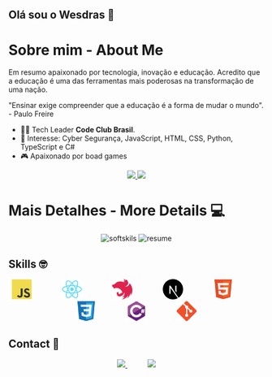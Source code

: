 ## Olá sou o Wesdras 👋

# Sobre mim - About Me

Em resumo apaixonado por tecnologia, inovação e educação. Acredito que a educação é uma das ferramentas mais poderosas na transformação de uma nação.

"Ensinar exige compreender que a educação é a forma de mudar o mundo". - Paulo Freire

- 👨‍💻 Tech Leader **Code Club Brasil**.
- 🎯 Interesse: Cyber Segurança, JavaScript, HTML, CSS, Python, TypeScript e C# 
- 🎮 Apaixonado por boad games 

<div align="center">

<a href="https://www.instagram.com/wesdras.alves/"><img src="https://img.shields.io/twitter/url?label=instagram&logo=instagram&style=for-the-badge&url=https%3A%2F%2Fwww.instagram.com%2Fwesdras.alves%2F">
<a href="https://www.linkedin.com/in/wesdrasalves/"><img src="https://img.shields.io/twitter/url?label=LinkendIn&logo=LinkendIn&style=for-the-badge&url=https%3A%2F%2Fwww.linkedin.com%2Fin%2Fwesdrasalves%2F"></a>

</div>

# Mais Detalhes - More Details 💻
<div align="center">

![softskils](https://github-readme-stats.vercel.app/api/top-langs/?username=wesdrasalves&layout=compact&theme=radical&langs_count=20)
![resume](https://github-readme-stats.vercel.app/api?disable_animations=false&username=wesdrasalves&show_icons=true&theme=radical)

</div>


<!--
**Conquistas - Trophies** \
![trophies](https://github-profile-trophy.vercel.app/?custom_title=&username=wesdrasalves&column=7&theme=gruvbox)
-->

## Skills :nerd_face:
<p align="center">
    <img height="40" src="https://raw.githubusercontent.com/devicons/devicon/master/icons/javascript/javascript-original.svg" alt="javascript">
    &nbsp;&nbsp;&nbsp;&nbsp;&nbsp;&nbsp;&nbsp;&nbsp;&nbsp;&nbsp;&nbsp;&nbsp;&nbsp;
    <img height="40" src="https://raw.githubusercontent.com/devicons/devicon/master/icons/react/react-original.svg" alt="react">
    &nbsp;&nbsp;&nbsp;&nbsp;&nbsp;&nbsp;&nbsp;&nbsp;&nbsp;&nbsp;&nbsp;&nbsp;&nbsp;
    <img height="40" src="https://raw.githubusercontent.com/devicons/devicon/master/icons/nestjs/nestjs-plain.svg" alt="nestjs">
    &nbsp;&nbsp;&nbsp;&nbsp;&nbsp;&nbsp;&nbsp;&nbsp;&nbsp;&nbsp;&nbsp;&nbsp;&nbsp;
    <img height="40" src="https://raw.githubusercontent.com/devicons/devicon/master/icons/nextjs/nextjs-original.svg" alt="nextjs" >
    &nbsp;&nbsp;&nbsp;&nbsp;&nbsp;&nbsp;&nbsp;&nbsp;&nbsp;&nbsp;&nbsp;&nbsp;&nbsp;
    <img height="40" src="https://raw.githubusercontent.com/devicons/devicon/master/icons/html5/html5-original.svg" alt="html5">
    &nbsp;&nbsp;&nbsp;&nbsp;&nbsp;&nbsp;&nbsp;&nbsp;&nbsp;&nbsp;&nbsp;&nbsp;&nbsp;
    <img height="40" src="https://raw.githubusercontent.com/devicons/devicon/master/icons/css3/css3-original.svg" alt="ccs3">
    &nbsp;&nbsp;&nbsp;&nbsp;&nbsp;&nbsp;&nbsp;&nbsp;&nbsp;&nbsp;&nbsp;&nbsp;&nbsp;
    <img height="40" src="https://raw.githubusercontent.com/devicons/devicon/master/icons/csharp/csharp-original.svg" alt="csharp">
    &nbsp;&nbsp;&nbsp;&nbsp;&nbsp;&nbsp;&nbsp;&nbsp;&nbsp;&nbsp;&nbsp;&nbsp;&nbsp;
    <img height="40" src="https://raw.githubusercontent.com/devicons/devicon/master/icons/git/git-original.svg" alt="git">
    
</p>

## Contact :iphone:

<p align="center">
    <a href="https://github.com/wesdrasalves">
        <img  src="https://img.shields.io/badge/github-%23100000.svg?&style=for-the-badge&logo=github&logoColor=white&link=mailto:https://github.com/wesdrasalves">
    </a>
    &nbsp;&nbsp;&nbsp;&nbsp;&nbsp;&nbsp;&nbsp;&nbsp;&nbsp;
    <a href="https://www.linkedin.com/in/wesdrasalves">
        <img src="https://img.shields.io/badge/linkedin-%230077B5.svg?&style=for-the-badge&logo=linkedin&logoColor=white&link=mailto:https://www.linkedin.com/in/wesdrasalves/">
    </a>
</p>
